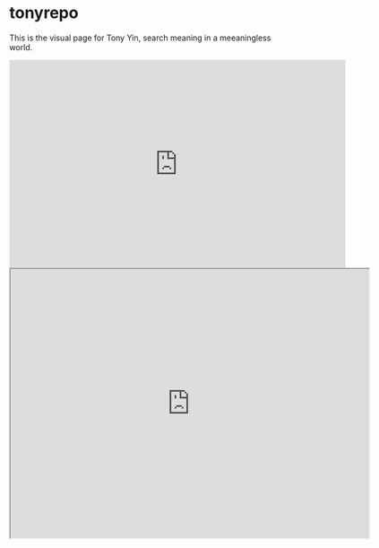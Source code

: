 # tonyrepo
This is the visual page for Tony Yin, search meaning in a meeaningless world.
<iframe width="600" height="371" seamless frameborder="0" scrolling="no" src="https://docs.google.com/spreadsheets/d/1sJo8rFO8doPKz6PtkFa91XF6BP8b6p7l7xPJPIdAlv0/pubchart?oid=787918829&amp;format=interactive"></iframe>
<iframe src="https://www.google.com/maps/d/embed?mid=1gMVR3EWLxpbMJprp3AB9-J_UJsA" width="640" height="480"></iframe>
